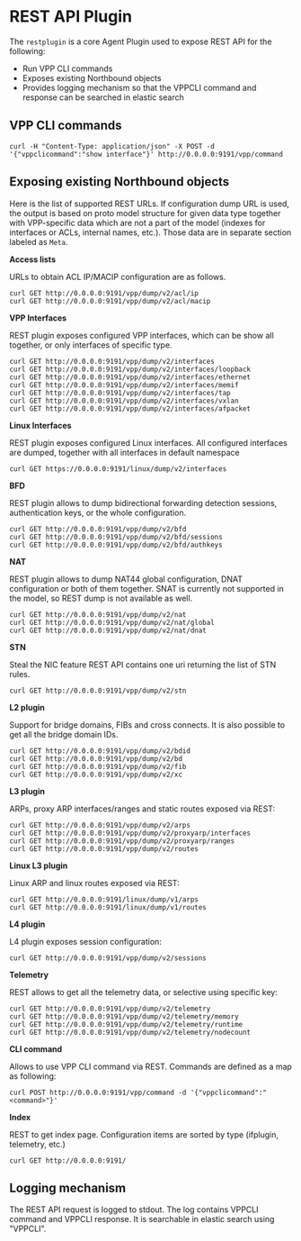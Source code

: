 # REST API Plugin

The `restplugin` is a core Agent Plugin used to expose REST API for the following:
* Run VPP CLI commands
* Exposes existing Northbound objects
* Provides logging mechanism so that the VPPCLI command and response can be searched in elastic search

## VPP CLI commands
```
curl -H "Content-Type: application/json" -X POST -d '{"vppclicommand":"show interface"}' http://0.0.0.0:9191/vpp/command
```

## Exposing existing Northbound objects

Here is the list of supported REST URLs. If configuration dump URL is used, the output is based on proto model
structure for given data type together with VPP-specific data which are not a part of the model (indexes for
interfaces or ACLs, internal names, etc.). Those data are in separate section labeled as `Meta`.

**Access lists**

URLs to obtain ACL IP/MACIP configuration are as follows.

```
curl GET http://0.0.0.0:9191/vpp/dump/v2/acl/ip
curl GET http://0.0.0.0:9191/vpp/dump/v2/acl/macip 
```

**VPP Interfaces**

REST plugin exposes configured VPP interfaces, which can be show all together, or only interfaces
of specific type.
 
```
curl GET http://0.0.0.0:9191/vpp/dump/v2/interfaces
curl GET http://0.0.0.0:9191/vpp/dump/v2/interfaces/loopback
curl GET http://0.0.0.0:9191/vpp/dump/v2/interfaces/ethernet
curl GET http://0.0.0.0:9191/vpp/dump/v2/interfaces/memif
curl GET http://0.0.0.0:9191/vpp/dump/v2/interfaces/tap
curl GET http://0.0.0.0:9191/vpp/dump/v2/interfaces/vxlan
curl GET http://0.0.0.0:9191/vpp/dump/v2/interfaces/afpacket
``` 
 
**Linux Interfaces**

REST plugin exposes configured Linux interfaces. All configured interfaces are dumped, together
with all interfaces in default namespace 

```
curl GET https://0.0.0.0:9191/linux/dump/v2/interfaces
```
 
**BFD**

REST plugin allows to dump bidirectional forwarding detection sessions, authentication keys, 
or the whole configuration. 

```
curl GET http://0.0.0.0:9191/vpp/dump/v2/bfd
curl GET http://0.0.0.0:9191/vpp/dump/v2/bfd/sessions
curl GET http://0.0.0.0:9191/vpp/dump/v2/bfd/authkeys
``` 

**NAT**

REST plugin allows to dump NAT44 global configuration, DNAT configuration or both of them together.
SNAT is currently not supported in the model, so REST dump is not available as well.

```
curl GET http://0.0.0.0:9191/vpp/dump/v2/nat
curl GET http://0.0.0.0:9191/vpp/dump/v2/nat/global
curl GET http://0.0.0.0:9191/vpp/dump/v2/nat/dnat
``` 

**STN**

Steal the NIC feature REST API contains one uri returning the list of STN rules.

```
curl GET http://0.0.0.0:9191/vpp/dump/v2/stn
``` 

**L2 plugin**

Support for bridge domains, FIBs and cross connects. It is also possible to get all 
the bridge domain IDs.

```
curl GET http://0.0.0.0:9191/vpp/dump/v2/bdid
curl GET http://0.0.0.0:9191/vpp/dump/v2/bd
curl GET http://0.0.0.0:9191/vpp/dump/v2/fib
curl GET http://0.0.0.0:9191/vpp/dump/v2/xc
```

**L3 plugin**

ARPs, proxy ARP interfaces/ranges and static routes exposed via REST:

```
curl GET http://0.0.0.0:9191/vpp/dump/v2/arps
curl GET http://0.0.0.0:9191/vpp/dump/v2/proxyarp/interfaces
curl GET http://0.0.0.0:9191/vpp/dump/v2/proxyarp/ranges
curl GET http://0.0.0.0:9191/vpp/dump/v2/routes
```

**Linux L3 plugin**

Linux ARP and linux routes exposed via REST:

```
curl GET http://0.0.0.0:9191/linux/dump/v1/arps
curl GET http://0.0.0.0:9191/linux/dump/v1/routes
```

**L4 plugin**

L4 plugin exposes session configuration:

```
curl GET http://0.0.0.0:9191/vpp/dump/v2/sessions
```

**Telemetry**

REST allows to get all the telemetry data, or selective using specific key:

```
curl GET http://0.0.0.0:9191/vpp/dump/v2/telemetry
curl GET http://0.0.0.0:9191/vpp/dump/v2/telemetry/memory
curl GET http://0.0.0.0:9191/vpp/dump/v2/telemetry/runtime
curl GET http://0.0.0.0:9191/vpp/dump/v2/telemetry/nodecount
```

**CLI command**

Allows to use VPP CLI command via REST. Commands are defined as a map as following:

```
curl POST http://0.0.0.0:9191/vpp/command -d '{"vppclicommand":"<command>"}'
```

**Index**

REST to get index page. Configuration items are sorted by type (ifplugin, telemetry, etc.)

```
curl GET http://0.0.0.0:9191/
```

## Logging mechanism
The REST API request is logged to stdout. The log contains VPPCLI command and VPPCLI response. It is searchable in elastic search using "VPPCLI".
